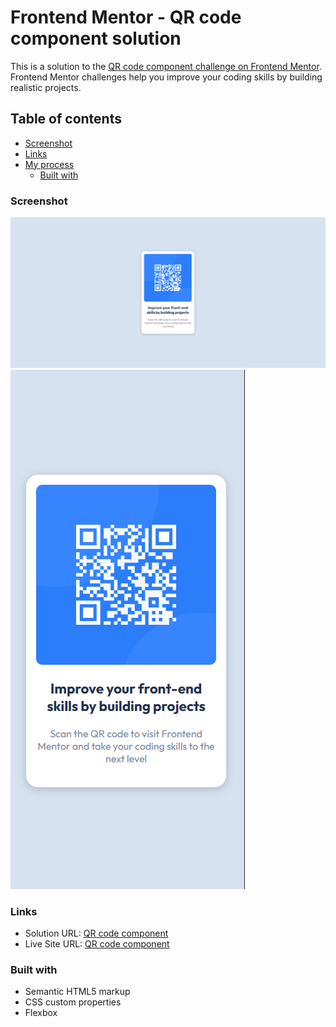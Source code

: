 # Frontend Mentor - QR code component solution

This is a solution to the [QR code component challenge on Frontend Mentor](https://www.frontendmentor.io/challenges/qr-code-component-iux_sIO_H). Frontend Mentor challenges help you improve your coding skills by building realistic projects. 

## Table of contents
  - [Screenshot](#screenshot)
  - [Links](#links)
- [My process](#my-process)
  - [Built with](#built-with)

### Screenshot

![Desktop Version](./images/Desktop-Version.png)
![Mobile Version](./images/Mobile-Version.png)

### Links

- Solution URL: [QR code component](https://github.com/mikatechs/QR-code-component)
- Live Site URL: [QR code component](https://mikatechs.github.io/QR-code-component/)

### Built with

- Semantic HTML5 markup
- CSS custom properties
- Flexbox